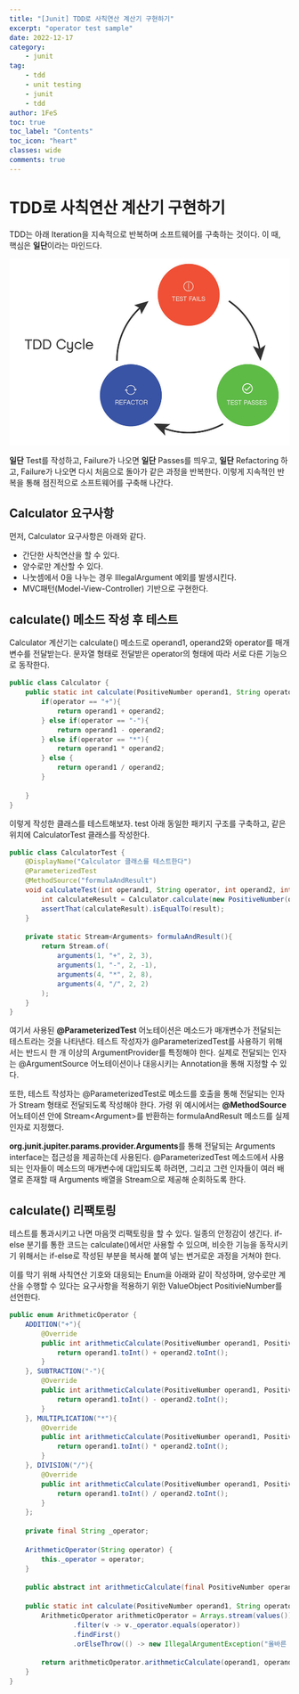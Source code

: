 ```yaml
---
title: "[Junit] TDD로 사칙연산 계산기 구현하기"
excerpt: "operator test sample"
date: 2022-12-17
category:
    - junit
tag:
    - tdd
    - unit testing
    - junit
    - tdd
author: 1FeS
toc: true
toc_label: "Contents"
toc_icon: "heart"
classes: wide
comments: true
---
```


# TDD로 사칙연산 계산기 구현하기

TDD는 아래 Iteration을 지속적으로 반복하며 소프트웨어를 구축하는 것이다. 이 때, 핵심은 **일단**이라는 마인드다.

<img src="/_img/2022-12-17/TDD_Graphic.jpg">

**일단** Test를 작성하고, Failure가 나오면 **일단** Passes를 띄우고, **일단** Refactoring 하고, Failure가 나오면 다시 처음으로 돌아가 같은 과정을 반복한다. 이렇게 지속적인 반복을 통해 점진적으로 소프트웨어를 구축해 나간다.

## Calculator 요구사항

먼저, Calculator 요구사항은 아래와 같다.

- 간단한 사칙연산을 할 수 있다.
- 양수로만 계산할 수 있다.
- 나눗셈에서 0을 나누는 경우 IllegalArgument 예외를 발생시킨다.
- MVC패턴(Model-View-Controller) 기반으로 구현한다.

## calculate() 메소드 작성 후 테스트

Calculator 계산기는 calculate() 메소드로 operand1, operand2와 operator를 매개변수를 전달받는다. 문자열 형태로 전달받은 operator의 형태에 따라 서로 다른 기능으로 동작한다.

```java
public class Calculator {
    public static int calculate(PositiveNumber operand1, String operator, PositiveNumber operand2) {    
        if(operator == "+"){
            return operand1 + operand2;
        } else if(operator == "-"){
            return operand1 - operand2;
        } else if(operator == "*"){
            return operand1 * operand2;
        } else {
            return operand1 / operand2;
        }
        
    }
}
```

이렇게 작성한 클래스를 테스트해보자. test 아래 동일한 패키지 구조를 구축하고, 같은 위치에 CalculatorTest 클래스를 작성한다.

```java
public class CalculatorTest {
    @DisplayName("Calculator 클래스를 테스트한다")
    @ParameterizedTest
    @MethodSource("formulaAndResult")
    void calculateTest(int operand1, String operator, int operand2, int result) {
        int calculateResult = Calculator.calculate(new PositiveNumber(operand1), operator, new PositiveNumber(operand2));
        assertThat(calculateResult).isEqualTo(result);
    }

    private static Stream<Arguments> formulaAndResult(){
        return Stream.of(
            arguments(1, "+", 2, 3),
            arguments(1, "-", 2, -1),
            arguments(4, "*", 2, 8),
            arguments(4, "/", 2, 2)
        );
    }
}
```

여기서 사용된 **@ParameterizedTest** 어노테이션은 메소드가 매개변수가 전달되는 테스트라는 것을 나타낸다. 테스트 작성자가 @ParameterizedTest를 사용하기 위해서는 반드시 한 개 이상의 ArgumentProvider를 특정해야 한다. 실제로 전달되는 인자는 @ArgumentSource 어노테이션이나 대응시키는 Annotation을 통해 지정할 수 있다.

또한, 테스트 작성자는 @ParameterizedTest로 메소드를 호출을 통해 전달되는 인자가 Stream 형태로 전달되도록 작성해야 한다. 가령 위 예시에서는 **@MethodSource** 어노테이션 안에 Stream\<Argument\>를 반환하는 formulaAndResult 메소드를 실제 인자로 지정했다.

**org.junit.jupiter.params.provider.Arguments**를 통해 전달되는 Arguments interface는 접근성을 제공하는데 사용된다. @ParameterizedTest 메소드에서 사용되는 인자들이 메소드의 매개변수에 대입되도록 하려면, 그리고 그런 인자들이 여러 배열로 존재할 때 Arguments 배열을 Stream으로 제공해 순회하도록 한다.

## calculate() 리팩토링

테스트를 통과시키고 나면 마음껏 리팩토링을 할 수 있다. 일종의 안정감이 생긴다. if-else 분기를 통한 코드는 calculate()에서만 사용할 수 있으며, 비슷한 기능을 동작시키기 위해서는 if-else로 작성된 부분을 복사해 붙여 넣는 번거로운 과정을 거쳐야 한다.

이를 막기 위해 사칙연산 기호와 대응되는 Enum을 아래와 같이 작성하며, 양수로만 계산을 수행할 수 있다는 요구사항을 적용하기 위한 ValueObject PositivieNumber를 선언한다.

```java
public enum ArithmeticOperator {
    ADDITION("+"){
        @Override
        public int arithmeticCalculate(PositiveNumber operand1, PositiveNumber operand2) {
            return operand1.toInt() + operand2.toInt();
        }
    }, SUBTRACTION("-"){
        @Override
        public int arithmeticCalculate(PositiveNumber operand1, PositiveNumber operand2) {
            return operand1.toInt() - operand2.toInt();
        }
    }, MULTIPLICATION("*"){
        @Override
        public int arithmeticCalculate(PositiveNumber operand1, PositiveNumber operand2) {
            return operand1.toInt() * operand2.toInt();
        }
    }, DIVISION("/"){
        @Override
        public int arithmeticCalculate(PositiveNumber operand1, PositiveNumber operand2) {
            return operand1.toInt() / operand2.toInt();
        }
    };

    private final String _operator;

    ArithmeticOperator(String operator) {
        this._operator = operator;
    }

    public abstract int arithmeticCalculate(final PositiveNumber operand1, final PositiveNumber operand2);

    public static int calculate(PositiveNumber operand1, String operator, PositiveNumber operand2){
        ArithmeticOperator arithmeticOperator = Arrays.stream(values())
                .filter(v -> v._operator.equals(operator))
                .findFirst()
                .orElseThrow(() -> new IllegalArgumentException("올바른 사칙연산이 아닙니다"));

        return arithmeticOperator.arithmeticCalculate(operand1, operand2);
    }
}
```